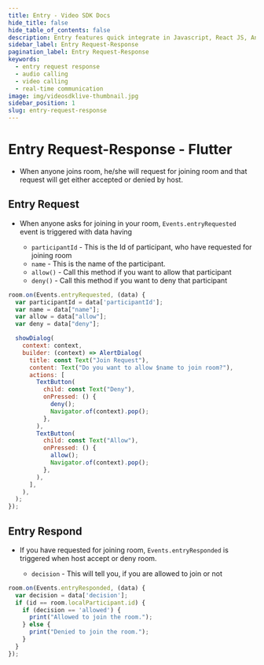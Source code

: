```yaml
---
title: Entry - Video SDK Docs
hide_title: false
hide_table_of_contents: false
description: Entry features quick integrate in Javascript, React JS, Android, IOS, React Native, Flutter with Video SDK to add live video & audio conferencing to your applications.
sidebar_label: Entry Request-Response
pagination_label: Entry Request-Response
keywords:
  - entry request response
  - audio calling
  - video calling
  - real-time communication
image: img/videosdklive-thumbnail.jpg
sidebar_position: 1
slug: entry-request-response
---
```


# Entry Request-Response - Flutter

- When anyone joins room, he/she will request for joining room and that request will get either accepted or denied by host.

## Entry Request

- When anyone asks for joining in your room, `Events.entryRequested` event is triggered with data having

  - `participantId` - This is the Id of participant, who have requested for joining room
  - `name` - This is the name of the participant.
  - `allow()` - Call this method if you want to allow that participant
  - `deny()` - Call this method if you want to deny that participant

```js
room.on(Events.entryRequested, (data) {
  var participantId = data['participantId'];
  var name = data["name"];
  var allow = data["allow"];
  var deny = data["deny"];

  showDialog(
    context: context,
    builder: (context) => AlertDialog(
      title: const Text("Join Request"),
      content: Text("Do you want to allow $name to join room?"),
      actions: [
        TextButton(
          child: const Text("Deny"),
          onPressed: () {
            deny();
            Navigator.of(context).pop();
          },
        ),
        TextButton(
          child: const Text("Allow"),
          onPressed: () {
            allow();
            Navigator.of(context).pop();
          },
        ),
      ],
    ),
  );
});
```

## Entry Respond

- If you have requested for joining room, `Events.entryResponded` is triggered when host accept or deny room.

  - `decision` - This will tell you, if you are allowed to join or not

```js
room.on(Events.entryResponded, (data) {
  var decision = data['decision'];
  if (id == room.localParticipant.id) {
    if (decision == 'allowed') {
      print("Allowed to join the room.");
    } else {
      print("Denied to join the room.");
    }
  }
});
```
